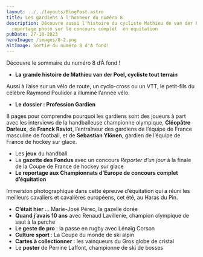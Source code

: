 ```yaml
---
layout: ../../layouts/BlogPost.astro
title: Les gardiens à l'honneur du numéro 8
description: Découvre aussi l'histoire du cycliste Mathieu de van der Poel et un
  reportage photo sur le concours complet  en équitation
pubDate: 27-10-2023
heroImage: /images/8-2.png
altImage: Sortie du numéro 8 d'A fond!
---
```

Découvre le sommaire du numéro 8 d’À fond !

* **La grande histoire de Mathieu van der Poel, cycliste tout terrain**

Aussi à l’aise sur un vélo de route, un cyclo-cross ou un VTT, le petit-fils du célèbre Raymond Poulidor a illuminé l’année vélo. 

* **Le dossier : Profession Gardien**

8 pages pour comprendre pourquoi les gardiens sont des joueurs à part avec les interviews de la handballeuse championne olympique, **Cléopâtre Darleux**, de **Franck Raviot**, l’entraîneur des gardiens de l’équipe de France masculine de football, et de **Sebastian Ylönen**, gardien de l’équipe de France de hockey sur glace.

* Les **jeux** du handball
* La **gazette des Fondus** avec un concours *Reporter d’un jour* à la finale de la Coupe de France de hockey sur glace
* **Le reportage aux Championnats d’Europe de concours complet d’équitation**

Immersion photographique dans cette épreuve d’équitation qui a réuni les meilleurs cavaliers et cavalières européens, cet été, au Haras du Pin.

* **C’était hier** … Marie-José Pérec, la gazelle dorée
* **Quand j’avais 10 ans** avec Renaud Lavillenie, champion olympique de saut à la perche 
* **Le geste de pro** : la passe en rugby avec Lénaïg Corson
* **Culture sport** : La Coupe du monde de ski alpin
* **Cartes à collectionner** : les vainqueurs du Gros globe de cristal
* Le **poster** de Perrine Laffont, championne de ski de bosses
